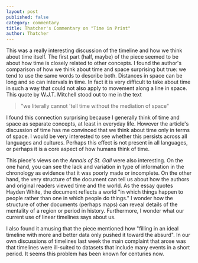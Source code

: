 ```yaml
---
layout: post
published: false
category: commentary
title: Thatcher's Commentary on "Time in Print"
author: Thatcher
---
```

This was a really interesting discussion of the timeline and how we think about time itself. The first part (half, maybe) of the piece seemed to be about how time is closely related to other concepts. I found the author's comparison of how we think about time and space surprising but true: we tend to use the same words to describe both. Distances in space can be long and so can intervals in time. In fact it is very difficult to take about time in such a way that could not also apply to movement along a line in space. This quote by W.J.T. Mitchell stood out to me in the text 
>"we literally cannot 'tell time without the mediation of space"

I found this connection surprising because I generally think of time and space as separate concepts, at least in everyday life. However the article's discussion of time has me convinced that we think about time only in terms of space. I would be very interested to see whether this persists across all languages and cultures. Perhaps this effect is not present in all languages, or perhaps it is a core aspect of how humans think of time. 

This piece's views on the *Annals of St. Gall* were also interesting. On the one hand, you can see the lack and variation in type of information in the chronology as evidence that it was poorly made or incomplete. On the other hand, the very structure of the document can tell us about how the authors and original readers viewed time and the world. As the essay quotes Hayden White, the document reflects a world "in which things happen to people rather than one in which people do things." I wonder how the structure of other documents (perhaps maps) can reveal details of the mentality of a region or period in history. Furthermore, I wonder what our current use of linear timelines says about us.

I also found it amusing that the piece mentioned how "filling in an ideal timeline with more and better data only pushed it toward the absurd". In our own discussions of timelines last week the main complaint that arose was that timelines were ill-suited to datasets that include many events in a short period. It seems this problem has been known for centuries now. 

